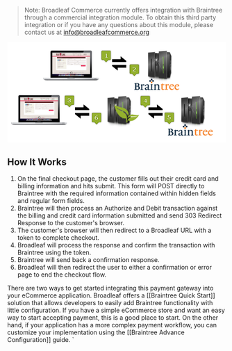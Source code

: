 > Note: Broadleaf Commerce currently offers integration with Braintree through a commercial integration module. To obtain this third party integration or if you have any questions about this module, please contact us at info@broadleafcommerce.org

<img src="images/payment-braintree-diagram.png" class="no_border" alt="Braintree Diagram">

## How It Works
1. On the final checkout page, the customer fills out their credit card and billing information and hits submit. This form will POST directly to Braintree with the required information contained within hidden fields and regular form fields.
2. Braintree will then process an Authorize and Debit transaction against the billing and credit card information submitted and send 303 Redirect Response to the customer's browser.
3. The customer's browser will then redirect to a Broadleaf URL with a token to complete checkout.
4. Broadleaf will process the response and confirm the transaction with Braintree using the token.
5. Braintree will send back a confirmation response.
6. Broadleaf will then redirect the user to either a confirmation or error page to end the checkout flow. 

There are two ways to get started integrating this payment gateway into your eCommerce application.
Broadleaf offers a [[Braintree Quick Start]] solution that allows developers to easily add Braintree functionality
with little configuration. If you have a simple eCommerce store and want an easy way to start accepting payment, this is a good place to start.
On the other hand, if your application has a more complex payment workflow, you can customize your implementation using the [[Braintree Advance Configuration]] guide.
`